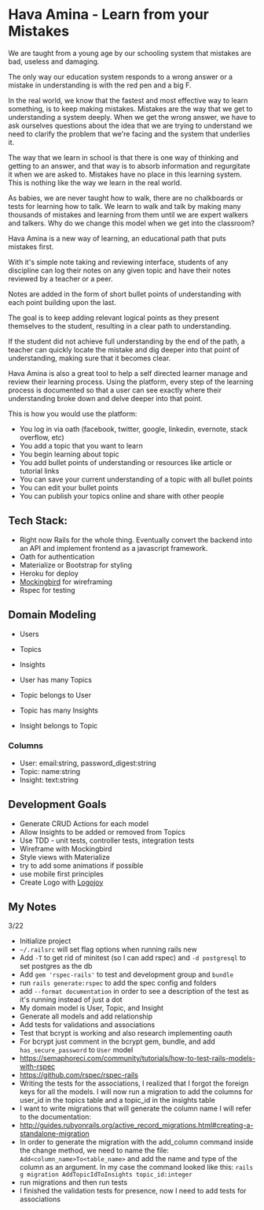 # Hava Amina - Learn from your Mistakes

We are taught from a young age by our schooling system that mistakes are bad, useless and damaging.

The only way our education system responds to a wrong answer or a mistake in understanding is with the red pen and a big F.

In the real world, we know that the fastest and most effective way to learn something, is to keep making mistakes. Mistakes are the way that we get to understanding a system deeply. When we get the wrong answer, we have to ask ourselves questions about the idea that we are trying to understand we need to clarify the problem that we're facing and the system that underlies it.

The way that we learn in school is that there is one way of thinking and getting to an answer, and that way is to absorb information and regurgitate it when we are asked to. Mistakes have no place in this learning system. This is nothing like the way we learn in the real world.

As babies, we are never taught how to walk, there are no chalkboards or tests for learning how to talk. We learn to walk and talk by making many thousands of mistakes and learning from them until we are expert walkers and talkers. Why do we change this model when we get into the classroom?

Hava Amina is a new way of learning, an educational path that puts mistakes first.

With it's simple note taking and reviewing interface, students of any discipline can log their notes on any given topic and have their notes reviewed by a teacher or a peer.

Notes are added in the form of short bullet points of understanding with each point building upon the last.

The goal is to keep adding relevant logical points as they present themselves to the student, resulting in a clear path to understanding.

If the student did not achieve full understanding by the end of the path, a teacher can quickly locate the mistake and dig deeper into that point of understanding, making sure that it becomes clear.

Hava Amina is also a great tool to help a self directed learner manage and review their learning process. Using the platform, every step of the learning process is documented so that a user can see exactly where their understanding broke down and delve deeper into that point.

This is how you would use the platform:

- You log in via oath (facebook, twitter, google, linkedin, evernote, stack overflow, etc)
- You add a topic that you want to learn
- You begin learning about topic
- You add bullet points of understanding or resources like article or tutorial links
- You can save your current understanding of a topic with all bullet points
- You can edit your bullet points
- You can publish your topics online and share with other people

## Tech Stack:

- Right now Rails for the whole thing. Eventually convert the backend into an API and implement frontend as a javascript framework.
- Oath for authentication
- Materialize or Bootstrap for styling
- Heroku for deploy
- [Mockingbird](https://gomockingbird.com) for wireframing
- Rspec for testing


## Domain Modeling

- Users
- Topics
- Insights

- User has many Topics
- Topic belongs to User
- Topic has many Insights
- Insight belongs to Topic

### Columns

- User: email:string, password_digest:string
- Topic: name:string
- Insight: text:string

## Development Goals

- Generate CRUD Actions for each model
- Allow Insights to be added or removed from Topics
- Use TDD - unit tests, controller tests, integration tests
- Wireframe with Mockingbird
- Style views with Materialize
- try to add some animations if possible
- use mobile first principles
- Create Logo with [Logojoy](https://www.logojoy.com/)

## My Notes

3/22

- Initialize project
- `~/.railsrc` will set flag options when running rails new
- Add `-T` to get rid of minitest (so I can add rspec) and `-d postgresql` to set postgres as the db
- Add `gem 'rspec-rails'` to test and development group and `bundle`
- run `rails generate:rspec` to add the spec config and folders
- add `--format documentation` in order to see a description of the test as it's running instead of just a dot
- My domain model is User, Topic, and Insight
- Generate all models and add relationship
- Add tests for validations and associations
- Test that bcrypt is working and also research implementing oauth
- For bcrypt just comment in the bcrypt gem, bundle,  and add `has_secure_password` to `User` model
- https://semaphoreci.com/community/tutorials/how-to-test-rails-models-with-rspec
- https://github.com/rspec/rspec-rails
- Writing the tests for the associations, I realized that I forgot the foreign keys for all the models. I will now run a migration to add the columns for user_id in the topics table and a topic_id in the insights table
- I want to write migrations that will generate the column name I will refer to the documentation:
- http://guides.rubyonrails.org/active_record_migrations.html#creating-a-standalone-migration
- In order to generate the migration with the add_column command inside the change method, we need to name the file: `Add<column_name>To<table_name>` and add the name and type of the column as an argument. In my case the command looked like this: `rails g migration AddTopicIdToInsights topic_id:integer`
- run migrations and then run tests
- I finished the validation tests for presence, now I need to add tests for associations
